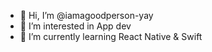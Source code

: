 - 👋 Hi, I’m @iamagoodperson-yay
- 👀 I’m interested in App dev
- 🌱 I’m currently learning React Native & Swift

<!---
iamagoodperson-yay/iamagoodperson-yay is a ✨ special ✨ repository because its `README.md` (this file) appears on your GitHub profile.
You can click the Preview link to take a look at your changes.
--->
